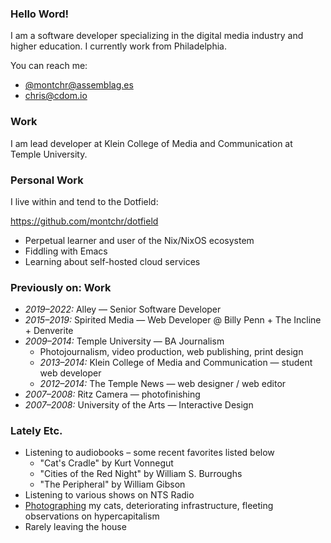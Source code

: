 ### Hello Word!

I am a software developer specializing in the digital media industry and higher education. I currently work from Philadelphia.

You can reach me:

- [@montchr@assemblag.es](https://assemblag.es/@montchr)
- [chris@cdom.io](mailto:chris@cdom.io)

### Work

I am lead developer at Klein College
of Media and Communication at Temple University. 

### Personal Work

I live within and tend to the Dotfield:

https://github.com/montchr/dotfield

- Perpetual learner and user of the Nix/NixOS ecosystem
- Fiddling with Emacs
- Learning about self-hosted cloud services

### Previously on: Work

- *2019–2022:* Alley — Senior Software Developer
- *2015–2019:* Spirited Media — Web Developer @ Billy Penn + The Incline + Denverite
- *2009–2014:* Temple University — BA Journalism
  - Photojournalism, video production, web publishing, print design
  - *2013–2014:* Klein College of Media and Communication — student web developer
  - *2012–2014:* The Temple News — web designer / web editor
- *2007–2008:* Ritz Camera — photofinishing
- *2007–2008:* University of the Arts — Interactive Design

### Lately Etc.

- Listening to audiobooks – some recent favorites listed below
  - "Cat's Cradle" by Kurt Vonnegut
  - "Cities of the Red Night" by William S. Burroughs
  - "The Peripheral" by William Gibson
- Listening to various shows on NTS Radio
- [Photographing](https://www.instagram.com/catachresis.lamonte/) my cats, deteriorating infrastructure, fleeting observations on hypercapitalism
- Rarely leaving the house

